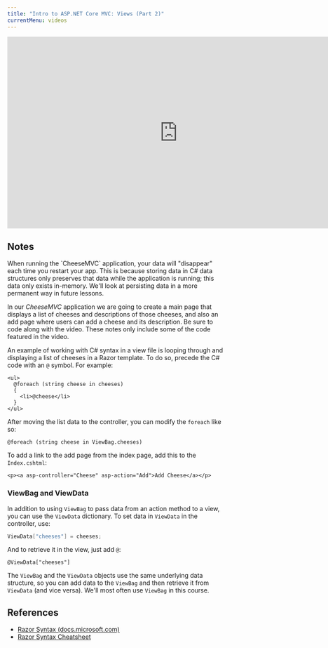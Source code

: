 ```yaml
---
title: "Intro to ASP.NET Core MVC: Views (Part 2)"
currentMenu: videos
---
```


<div class="youtube-wrapper"><iframe width="776" height="437" src="https://www.youtube-nocookie.com/embed/4xvSOmGxyKQ?rel=0" frameborder="0" allowfullscreen></iframe></div>

## Notes

<aside class="aside-warning" markdown="1">
When running the `CheeseMVC` application, your data will "disappear" each time you restart your app. This is because storing data in C# data structures only preserves that data while the application is running; this data only exists in-memory. We'll look at persisting data in a more permanent way in future lessons.
</aside>

In our *CheeseMVC* application we are going to create a main page that displays a list of cheeses and descriptions of those cheeses, and also an add page where users can add a cheese and its description. Be sure to code along with the video. These notes only include some of the code featured in the video.

An example of working with C# syntax in a view file is looping through and displaying a list of cheeses in a Razor template. To do so, precede the C# code with an `@` symbol. For example:

```nohighlight
<ul>
  @foreach (string cheese in cheeses)
  {
    <li>@cheese</li>
  }
</ul>
```

After moving the list data to the controller, you can modify the `foreach` like so:
```nohighlight
@foreach (string cheese in ViewBag.cheeses)
```

To add a link to the add page from the index page, add this to the `Index.cshtml`:

```nohighlight
<p><a asp-controller="Cheese" asp-action="Add">Add Cheese</a></p>
```

### ViewBag and ViewData

In addition to using `ViewBag` to pass data from an action method to a view, you can use the `ViewData` dictionary. To set data in `ViewData` in the controller, use:

```csharp
ViewData["cheeses"] = cheeses;
```
And to retrieve it in the view, just add `@`:
```nohighlight
@ViewData["cheeses"]
```

The `ViewBag` and the `ViewData` objects use the same underlying data structure, so you can add data to the `ViewBag` and then retrieve it from `ViewData` (and vice versa). We'll most often use `ViewBag` in this course.

## References

- [Razor Syntax (docs.microsoft.com)](https://docs.microsoft.com/en-us/aspnet/core/mvc/views/razor)
- [Razor Syntax Cheatsheet](https://gist.github.com/jonlabelle/8738373)
